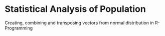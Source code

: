 # Statistical Analysis of Population
Creating, combining and transposing vectors from normal distribution in R-Programming
